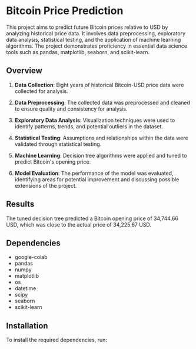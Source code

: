# Bitcoin Price Prediction

This project aims to predict future Bitcoin prices relative to USD by analyzing historical price data. It involves data preprocessing, exploratory data analysis, statistical testing, and the application of machine learning algorithms. The project demonstrates proficiency in essential data science tools such as pandas, matplotlib, seaborn, and scikit-learn.

## Overview

1. **Data Collection**: Eight years of historical Bitcoin-USD price data were collected for analysis.

2. **Data Preprocessing**: The collected data was preprocessed and cleaned to ensure quality and consistency for analysis.

3. **Exploratory Data Analysis**: Visualization techniques were used to identify patterns, trends, and potential outliers in the dataset.

4. **Statistical Testing**: Assumptions and relationships within the data were validated through statistical testing.

5. **Machine Learning**: Decision tree algorithms were applied and tuned to predict Bitcoin's opening price.

6. **Model Evaluation**: The performance of the model was evaluated, identifying areas for potential improvement and discussing possible extensions of the project.

## Results

The tuned decision tree predicted a Bitcoin opening price of 34,744.66 USD, which was close to the actual price of 34,225.67 USD.

## Dependencies

- google-colab
- pandas
- numpy
- matplotlib
- os
- datetime
- scipy
- seaborn
- scikit-learn

## Installation

To install the required dependencies, run:

